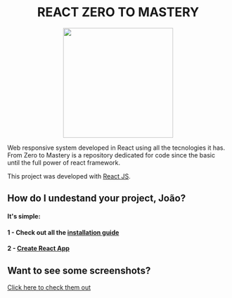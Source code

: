 <h1 align="center"><b>REACT ZERO TO MASTERY</b></h1>

<p align="center">
  <img src="https://cdn.worldvectorlogo.com/logos/react.svg" width="250">
</p>

Web responsive system developed in React using all the tecnologies it has. From Zero to Mastery is a repository dedicated for code since the basic until the full power of react framework. 

This project was developed with [React JS](https://reactjs.org/).

## How do I undestand your project, João? 
#### It's simple: 
#### 1 - Check out all the [installation guide](https://github.com/jvlessa/React--Zero-To-Mastery/blob/master/INSTALLATION%20GUIDE.md)
#### 2 - [Create React App](https://reactjs.org/docs/create-a-new-react-app.html)

## Want to see some screenshots? 
[Click here to check them out](https://github.com/jvlessa/React--Zero-To-Mastery/tree/master/screenshots)